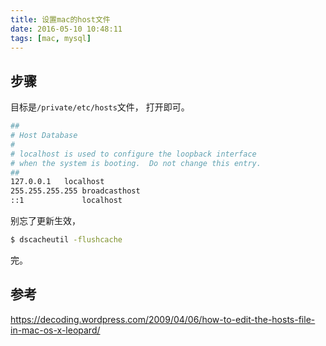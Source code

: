```yaml
---
title: 设置mac的host文件
date: 2016-05-10 10:48:11
tags: [mac, mysql]
---
```


## 步骤
目标是`/private/etc/hosts`文件，
打开即可。

```bash
##
# Host Database
#
# localhost is used to configure the loopback interface
# when the system is booting.  Do not change this entry.
##
127.0.0.1	localhost
255.255.255.255	broadcasthost
::1             localhost
```

别忘了更新生效，
```bash
$ dscacheutil -flushcache
```

完。

## 参考
https://decoding.wordpress.com/2009/04/06/how-to-edit-the-hosts-file-in-mac-os-x-leopard/
